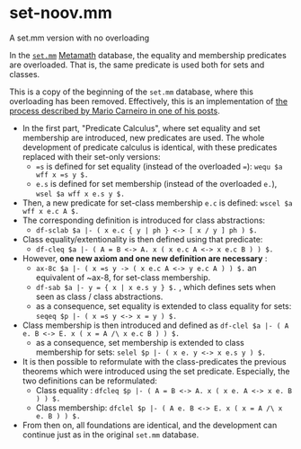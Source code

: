 # set-noov.mm
A set.mm version with no overloading

In the [`set.mm`](https://github.com/set.mm) [Metamath](http://metamath.org/) database, the equality and membership predicates are overloaded. That is, the same predicate is used both for sets and classes.

This is a copy of the beginning of the `set.mm` database, where this overloading has been removed. Effectively, this is an implementation of [the process described by Mario Carneiro in one of his posts](https://groups.google.com/g/metamath/c/IwlpCJVPSLY/m/f8H9lze_BQAJ).

- In the first part, "Predicate Calculus", where set equality and set membership are introduced, new predicates are used. The whole development of predicate calculus is identical, with these predicates replaced with their set-only versions:
  - ` =s ` is defined for set equality (instead of the overloaded `=`):   ` wequ $a wff x =s y $. `
  - ` e.s ` is defined for set membership (instead of the overloaded `e.`), ` wsel $a wff x e.s y $. `
- Then, a new predicate for set-class membership ` e.c ` is defined: ` wscel $a wff x e.c A $. `
- The corresponding definition is introduced for class abstractions:
  - ` df-sclab $a |- ( x e.c { y | ph } <-> [ x / y ] ph ) $. `
- Class equality/extentionality is then defined using that predicate:
  - ` df-cleq $a |- ( A = B <-> A. x ( x e.c A <-> x e.c B ) ) $. `
- However, **one new axiom and one new definition are necessary** :
  - ` ax-8c $a |- ( x =s y -> ( x e.c A <-> y e.c A ) ) $. ` an equivalent of ~ax-8, for set-class membership.
  - ` df-sab $a |- y = { x | x e.s y } $. ` , which defines sets when seen as class / class abstractions.
  - as a consequence, set equality is extended to class equality for sets: ` seqeq $p |- ( x =s y <-> x = y ) $. `
- Class membership is then introduced and defined as ` df-clel $a |- ( A e. B <-> E. x ( x = A /\ x e.c B ) ) $. `
  - as a consequence, set membership is extended to class membership for sets: ` selel $p |- ( x e. y <-> x e.s y ) $. `
- It is then possible to reformulate with the class-predicates the previous theorems which were introduced using the set predicate. Especially, the two definitions can be reformulated:
  - Class equality : ` dfcleq $p |- ( A = B <-> A. x ( x e. A <-> x e. B ) ) $. `
  - Class membership: ` dfclel $p |- ( A e. B <-> E. x ( x = A /\ x e. B ) ) $. `
- From then on, all foundations are identical, and the development can continue just as in the original `set.mm` database.
